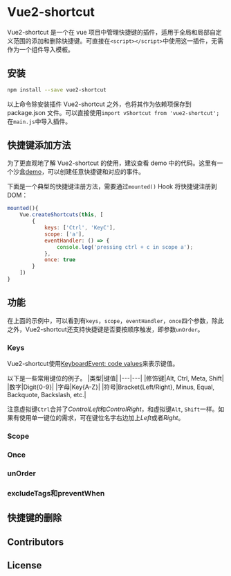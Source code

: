 # Vue2-shortcut

Vue2-shortcut 是一个在 vue 项目中管理快捷键的插件，适用于全局和局部自定义范围的添加和删除快捷键。可直接在`<script></script>`中使用这一插件，无需作为一个组件导入模板。

## 安装

```zsh
npm install --save vue2-shortcut
```

以上命令除安装插件 Vue2-shortcut 之外，也将其作为依赖项保存到 package.json 文件。可以直接使用`import vShortcut from 'vue2-shortcut';`在`main.js`中导入插件。

## 快捷键添加方法

为了更直观地了解 Vue2-shortcut 的使用，建议查看 demo 中的代码。这里有一个沙盒[demo](https://codesandbox.io/s/vue2-shortcut-demo-quoui?file=/src/components/Playground.vue)，可以创建任意快捷键和对应的事件。

下面是一个典型的快捷键注册方法，需要通过`mounted()` Hook 将快捷键注册到 DOM：

```js
mounted(){
    Vue.createShortcuts(this, [
        {
            keys: ['Ctrl', 'KeyC'],
            scope: ['a'],
            eventHandler: () => {
                console.log('pressing ctrl + c in scope a');
            },
            once: true
        }
	])
}
```

## 功能

在上面的示例中，可以看到有`keys`，`scope`，`eventHandler`，`once`四个参数，除此之外，Vue2-shortcut还支持快捷键是否要按顺序触发，即参数`unOrder`。

### Keys

Vue2-shortcut使用[KeyboardEvent: code values](https://developer.mozilla.org/en-US/docs/Web/API/KeyboardEvent/code/code_values#select-language)来表示键值。


<!-- Vue2-shortcut将虚拟键`Ctrl`来表示左右控制键。 -->

以下是一些常用键位的例子。
|类型|键值|
|---|---|
|修饰键|Alt, Ctrl, Meta, Shift|
|数字|Digit{0-9}|
|字母|Key{A-Z}|
|符号|Bracket{Left/Right}, Minus, Equal, Backquote, Backslash, etc.|

注意虚拟键`Ctrl`合并了*ControlLeft*和*ControlRight*，和虚拟键`Alt`, `Shift`一样。如果有使用单一键位的需求，可在键位名字右边加上*Left*或者*Right*。

### Scope

### Once

### unOrder

### excludeTags和preventWhen

## 快捷键的删除

## Contributors

## License